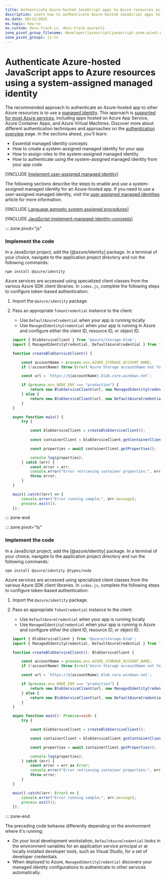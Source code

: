 ```yaml
---
title: Authenticate Azure-hosted JavaScript apps to Azure resources using a system-assigned managed identity
description: Learn how to authenticate Azure-hosted JavaScript apps to other Azure services using a system-assigned managed identity.
ms.date: 08/15/2025
ms.topic: how-to
ms.custom: devx-track-js, devx-track-azurecli
zone_pivot_group_filename: developer/javascript/javascript-zone-pivot-groups.json
zone_pivot_groups: js-ts
---
```


# Authenticate Azure-hosted JavaScript apps to Azure resources using a system-assigned managed identity

The recommended approach to authenticate an Azure-hosted app to other Azure resources is to use a [managed identity](/entra/identity/managed-identities-azure-resources/overview). This approach is [supported for most Azure services](/entra/identity/managed-identities-azure-resources/managed-identities-status), including apps hosted on Azure App Service, Azure Container Apps, and Azure Virtual Machines. Discover more about different authentication techniques and approaches on the [authentication overview](overview.md) page. In the sections ahead, you'll learn:

- Essential managed identity concepts
- How to create a system-assigned managed identity for your app
- How to assign roles to the system-assigned managed identity
- How to authenticate using the system-assigned managed identity from your app code

[!INCLUDE [Implement user-assigned managed identity](<../../../includes/authentication/managed-identity-concepts.md>)]

The following sections describe the steps to enable and use a system-assigned managed identity for an Azure-hosted app. If you need to use a user-assigned managed identity, visit the [user-assigned managed identities](user-assigned-managed-identity.md) article for more information.

[!INCLUDE [Language agnostic system assigned procedures](<../../../includes/authentication/system-assigned-managed-identity.md>)]

[!INCLUDE [JavaScript implement-managed-identity-concepts](includes/implement-managed-identity-concepts.md)]


::: zone pivot="js"

### Implement the code

In a JavaScript project, add the [@azure/identity] package. In a terminal of your choice, navigate to the application project directory and run the following commands:

```console
npm install @azure/identity
```

Azure services are accessed using specialized client classes from the various Azure SDK client libraries. In `index.js`, complete the following steps to configure token-based authentication:

1. Import the `@azure/identity` package.
1. Pass an appropriate `TokenCredential` instance to the client:
    - Use `DefaultAzureCredential` when your app is running locally
    - Use `ManagedIdentityCredential` when your app is running in Azure and configure either the client ID, resource ID, or object ID.

    ```javascript
    import { BlobServiceClient } from '@azure/storage-blob';
    import { ManagedIdentityCredential, DefaultAzureCredential } from '@azure/identity';
    
    function createBlobServiceClient() {
    
        const accountName = process.env.AZURE_STORAGE_ACCOUNT_NAME;
        if (!accountName) throw Error('Azure Storage accountName not found');
    
        const url = `https://${accountName}.blob.core.windows.net`;
    
        if (process.env.NODE_ENV === "production") {
            return new BlobServiceClient(url, new ManagedIdentityCredential());
        } else {
            return new BlobServiceClient(url, new DefaultAzureCredential());
        }
    }
    
    async function main() {
        try {
    
            const blobServiceClient = createBlobServiceClient();
            
            const containerClient = blobServiceClient.getContainerClient(process.env.AZURE_STORAGE_CONTAINER_NAME);
    
            const properties = await containerClient.getProperties();
    
            console.log(properties);
        } catch (err) {
            const error = err;
            console.error("Error retrieving container properties:", error.message);
            throw error;
        }
    }
    
    main().catch((err) => {
        console.error("Error running sample:", err.message);
        process.exit(1);
    });
    ```

::: zone-end

::: zone pivot="ts"

### Implement the code

In a JavaScript project, add the [@azure/identity] package. In a terminal of your choice, navigate to the application project directory and run the following commands:

```console
npm install @azure/identity @types/node
```

Azure services are accessed using specialized client classes from the various Azure SDK client libraries. In `index.js`, complete the following steps to configure token-based authentication:

1. Import the `@azure/identity` package.
1. Pass an appropriate `TokenCredential` instance to the client:
    - Use `DefaultAzureCredential` when your app is running locally
    - Use `ManagedIdentityCredential` when your app is running in Azure and configure either the client ID, resource ID, or object ID.

    ```typescript
    import { BlobServiceClient } from '@azure/storage-blob';
    import { ManagedIdentityCredential, DefaultAzureCredential } from '@azure/identity';
    
    function createBlobServiceClient(): BlobServiceClient {
    
        const accountName = process.env.AZURE_STORAGE_ACCOUNT_NAME;
        if (!accountName) throw Error('Azure Storage accountName not found');
    
        const url = `https://${accountName}.blob.core.windows.net`;
    
        if (process.env.NODE_ENV === "production") {
            return new BlobServiceClient(url, new ManagedIdentityCredential());
        } else {
            return new BlobServiceClient(url, new DefaultAzureCredential());
        }
    }
    
    async function main(): Promise<void> {
        try {
    
            const blobServiceClient = createBlobServiceClient();
    
            const containerClient = blobServiceClient.getContainerClient(process.env.AZURE_STORAGE_CONTAINER_NAME!);
    
            const properties = await containerClient.getProperties();
    
            console.log(properties);
        } catch (err) {
            const error = err as Error;
            console.error("Error retrieving container properties:", error.message);
            throw error;
        }
    }
    
    main().catch((err: Error) => {
        console.error("Error running sample:", err.message);
        process.exit(1);
    });
    ```

::: zone-end

The preceding code behaves differently depending on the environment where it's running:

- On your local development workstation, `DefaultAzureCredential` looks in the environment variables for an application service principal or at locally installed developer tools, such as Visual Studio, for a set of developer credentials.
- When deployed to Azure, `ManagedIdentityCredential` discovers your managed identity configurations to authenticate to other services automatically.